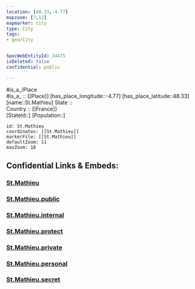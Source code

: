 ```yaml
---
location: [48.33,-4.77] 
mapzoom: [7,12] 
mapmarker: city 
type: City
tags:
- geo/City


SpocWebEntityId: 34475
isDeleted: false
confidential: public

---
```

#is_a_/Place  
#is_a_ :: [[Place]] 
[has_place_longitude::-4.77] 
[has_place_latitude::48.33] 
[name::St.Mathieu] 
State ::  
Country :: [[France]]  
[StateId::] 
[Population::] 



```leaflet
id: St.Mathieu
coordinates: [[St.Mathieu]] 
markerFile: [[St.Mathieu]] 
defaultZoom: 11 
maxZoom: 18
```


## Confidential Links & Embeds: 

### [St.Mathieu](/_Standards/Earth/Continent/Europe/Europe~West/France/regions~France/Bretagne/departments~Bretagne/Finistère/communes~Finistère/Brest/cities~Brest/St.Mathieu.md) 

### [St.Mathieu.public](/_public/Earth/Continent/Europe/Europe~West/France/regions~France/Bretagne/departments~Bretagne/Finistère/communes~Finistère/Brest/cities~Brest/St.Mathieu.public.md) 

### [St.Mathieu.internal](/_internal/Earth/Continent/Europe/Europe~West/France/regions~France/Bretagne/departments~Bretagne/Finistère/communes~Finistère/Brest/cities~Brest/St.Mathieu.internal.md) 

### [St.Mathieu.protect](/_protect/Earth/Continent/Europe/Europe~West/France/regions~France/Bretagne/departments~Bretagne/Finistère/communes~Finistère/Brest/cities~Brest/St.Mathieu.protect.md) 

### [St.Mathieu.private](/_private/Earth/Continent/Europe/Europe~West/France/regions~France/Bretagne/departments~Bretagne/Finistère/communes~Finistère/Brest/cities~Brest/St.Mathieu.private.md) 

### [St.Mathieu.personal](/_personal/Earth/Continent/Europe/Europe~West/France/regions~France/Bretagne/departments~Bretagne/Finistère/communes~Finistère/Brest/cities~Brest/St.Mathieu.personal.md) 

### [St.Mathieu.secret](/_secret/Earth/Continent/Europe/Europe~West/France/regions~France/Bretagne/departments~Bretagne/Finistère/communes~Finistère/Brest/cities~Brest/St.Mathieu.secret.md)

